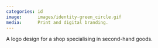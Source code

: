 ```yaml
---
categories: id
image:      images/identity-green_circle.gif
media:      Print and digital branding.
---
```

A logo design for a shop specialising in second-hand goods.
